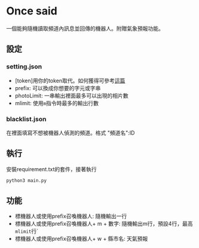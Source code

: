 # Once said

一個能夠隨機讀取頻道內訊息並回傳的機器人。附贈氣象預報功能。

## 設定
### setting.json
- [token]用你的token取代。如何獲得可參考[這篇](https://navoni1024.github.io/Discord-Bot-create-a-bot/)
- prefix: 可以換成你想要的字元或字串
- photoLimit: 一串輸出裡面最多可以出現的相片數
- mlimit: 使用`m`指令時最多的輸出行數

### blacklist.json
在裡面填寫不想被機器人偵測的頻道。格式 "頻道名":ID

## 執行
安裝requirement.txt的套件，接著執行
```python
python3 main.py
```

## 功能

- 標機器人或使用prefix召喚機器人: 隨機輸出一行
- 標機器人或使用prefix召喚機器人+ m + 數字:  隨機輸出m行，預設4行，最高`mlimit`行`
- 標機器人或使用prefix召喚機器人+ w + 縣市名: 天氣預報
